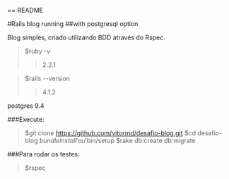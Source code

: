 == README

#Rails blog running
##with postgresql option

Blog simples, criado utilizando BDD através do Rspec.

>$ruby -v
>>2.2.1

>$rails --version
>>4.1.2

postgres 9.4

###Execute:
>$git clone https://github.com/vitormd/desafio-blog.git
>$cd desafio-blog
>$bundle install' ou '$bin/setup
>$rake db:create db:migrate

###Para rodar os testes:
>$rspec
